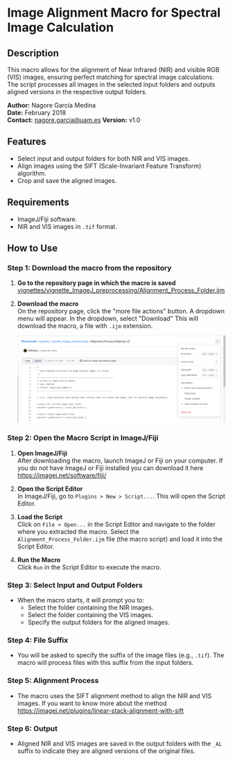 # Image Alignment Macro for Spectral Image Calculation

## Description

This macro allows for the alignment of Near Infrared (NIR) and visible RGB (VIS) images, ensuring perfect matching for spectral image calculations. The script processes all images in the selected input folders and outputs aligned versions in the respective output folders.

**Author:** Nagore García Medina  
**Date:** February 2018  
**Contact:** nagore.garcia@uam.es
**Version:** v1.0

## Features

- Select input and output folders for both NIR and VIS images.
- Align images using the SIFT (Scale-Invariant Feature Transform) algorithm.
- Crop and save the aligned images.

## Requirements

- ImageJ/Fiji software.
- NIR and VIS images in `.tif` format.

## How to Use

### Step 1: Download the macro from the repository

1. **Go to the repository page in which the macro is saved**  
   [vignettes/vignette_ImageJ_preprocessing/Alignment_Process_Folder.ijm](https://github.com/MMolBus/PhotomossR/blob/master/vignettes/vignette_ImageJ_preprocessing/Alignment_Process_Folder.ijm)

2. **Download the macro**  
   On the repository page, click the "more file actions" button. A dropdown menu will appear. In the dropdown, select "Download" This will download the macro, a file with `.ijm` extension.

    <img src="https://github.com/ngmedina/NirVisAlign/blob/main/Download%20macro1.png" alt="ImageJscreenshot1" width="700"/>

### Step 2: Open the Macro Script in ImageJ/Fiji

1. **Open ImageJ/Fiji**  
   After downloading the macro, launch ImageJ or Fiji on your computer. If you do not have ImageJ or Fiji installed you can download it here https://imagej.net/software/fiji/

2. **Open the Script Editor**  
   In ImageJ/Fiji, go to `Plugins > New > Script...`. This will open the Script Editor.

3. **Load the Script**  
   Click on `File > Open...` in the Script Editor and navigate to the folder where you extracted the macro. Select the `Alignment_Process_Folder.ijm` file (the macro script) and load it into the Script Editor.

4. **Run the Macro**  
   Click `Run` in the Script Editor to execute the macro.

### Step 3: Select Input and Output Folders

- When the macro starts, it will prompt you to:
  - Select the folder containing the NIR images.
  - Select the folder containing the VIS images.
  - Specify the output folders for the aligned images.

### Step 4: File Suffix

- You will be asked to specify the suffix of the image files (e.g., `.tif`). The macro will process files with this suffix from the input folders.

### Step 5: Alignment Process

- The macro uses the SIFT alignment method to align the NIR and VIS images. If you want to know more about the method https://imagej.net/plugins/linear-stack-alignment-with-sift

### Step 6: Output

- Aligned NIR and VIS images are saved in the output folders with the `_AL` suffix to indicate they are aligned versions of the original files.
